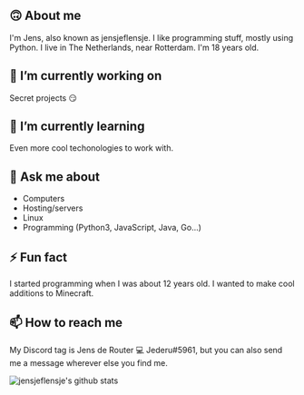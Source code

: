 ## 🙃 About me
I'm Jens, also known as jensjeflensje. I like programming stuff, mostly using Python. I live in The Netherlands, near Rotterdam. I'm 18 years old.

## 🔭 I’m currently working on
Secret projects 😏


## 🌱 I’m currently learning
Even more cool techonologies to work with.

## 💬 Ask me about
- Computers
- Hosting/servers
- Linux
- Programming (Python3, JavaScript, Java, Go...)

## ⚡ Fun fact
I started programming when I was about 12 years old. I wanted to make cool additions to Minecraft.

## 📫 How to reach me
My Discord tag is Jens de Router 💻 Jederu#5961, but you can also send me a message wherever else you find me.


![jensjeflensje's github stats](https://github-readme-stats.vercel.app/api?username=jensjeflensje)
